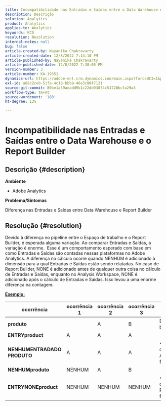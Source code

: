 ```yaml
---
title: Incompatibilidade nas Entradas e Saídas entre o Data Warehouse e o Report Builder
description: Descrição
solution: Analytics
product: Analytics
applies-to: Analytics
keywords: KCS
resolution: Resolution
internal-notes: null
bug: false
article-created-by: Nayanika Chakravarty
article-created-date: 12/8/2022 7:14:10 PM
article-published-by: Nayanika Chakravarty
article-published-date: 12/8/2022 7:30:08 PM
version-number: 3
article-number: KA-19351
dynamics-url: https://adobe-ent.crm.dynamics.com/main.aspx?forceUCI=1&pagetype=entityrecord&etn=knowledgearticle&id=22cd5b78-2c77-ed11-81aa-6045bd006149
exl-id: a88c2ceb-51fa-4c18-bbb9-46e3c08f7121
source-git-commit: 80be1a59aeadd9b1c22dd038f4c51728bcfa29a3
workflow-type: tm+mt
source-wordcount: '180'
ht-degree: 13%

---
```


# Incompatibilidade nas Entradas e Saídas entre o Data Warehouse e o Report Builder

## Descrição {#description}


<b>Ambiente</b>

- Adobe Analytics



<b>Problema/Sintomas</b>

Diferença nas Entradas e Saídas entre Data Warehouse e Report Builder


## Resolução {#resolution}


Devido à diferença no pipeline entre o Espaço de trabalho e o Report Builder, é esperada alguma variação. Ao comparar Entradas e Saídas, a variação é enorme. 
Esse é um comportamento esperado com base em como Entradas e Saídas são contadas nessas plataformas no Adobe Analytics. A diferença no cálculo ocorre quando NENHUM é adicionado à dimensão para a qual Entradas e Saídas estão sendo relatadas. No caso de Report Builder, NONE é adicionado antes de qualquer outra coisa no cálculo de Entradas e Saídas, enquanto no Analysis Workspace, NONE é adicionado após o cálculo de Entradas e Saídas. Isso levou a uma enorme diferença na contagem.

<u><b>Exemplo:</b></u>


| <b>ocorrência</b> | <b>ocorrência 1</b> | <b>ocorrência 2</b> | <b>ocorrência 3</b> |   |
| --- | --- | --- | --- | --- |
| <b>produto</b> |   | A | B | Dados brutos |
| <b>ENTRYproduct</b> | A | A | A |   |
| <b>NENHUMENTRADADO PRODUTO</b> | A | A | A | ← O que a AW faz |
| <b>NENHUMproduto</b> | NENHUM | A | B |   |
| <b>ENTRYNONEproduct</b> | NENHUM | NENHUM | NENHUM | ← O que o RB faz |
